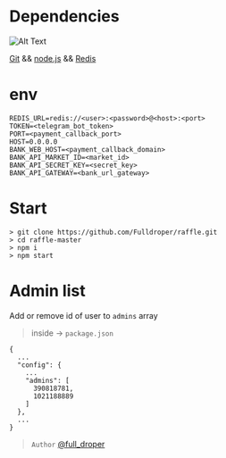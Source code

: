 # Dependencies

![Alt Text](https://media.giphy.com/media/vFKqnCdLPNOKc/giphy.gif)

[Git](https://git-scm.com/) && [node.js](https://nodejs.org/uk/) && [Redis](https://redis.io/docs/getting-started/)

# env
```
REDIS_URL=redis://<user>:<password>@<host>:<port>
TOKEN=<telegram_bot_token>
PORT=<payment_callback_port>
HOST=0.0.0.0
BANK_WEB_HOST=<payment_callback_domain>
BANK_API_MARKET_ID=<market_id>
BANK_API_SECRET_KEY=<secret_key>
BANK_API_GATEWAY=<bank_url_gateway>
```

# Start

```
> git clone https://github.com/Fulldroper/raffle.git
> cd raffle-master
> npm i
> npm start
```

# Admin list

Add or remove id of user to `admins` array

> inside -> `package.json`
```
{
  ...
  "config": {
    ...
    "admins": [
      390818781,
      1021188889
    ]
  },
  ...
}

```

> `Author` [@full_droper](https://fulldroper.cf/)
